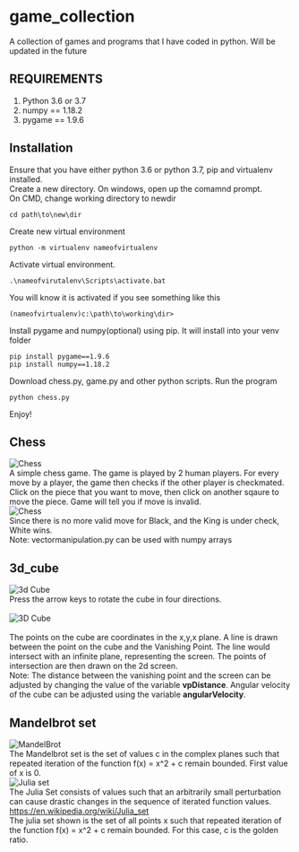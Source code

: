 # game_collection
A collection of games and programs that I have coded in python. Will be updated in the future    
## REQUIREMENTS
1. Python 3.6 or 3.7
1. numpy == 1.18.2
1. pygame == 1.9.6
## Installation
Ensure that you have either python 3.6 or python 3.7, pip and virtualenv installed.  
Create a new directory. On windows, open up the comamnd prompt.  
On CMD, change working directory to newdir  
```
cd path\to\new\dir
```
Create new virtual environment
```
python -m virtualenv nameofvirtualenv
```
Activate virtual environment.
```
.\nameofvirutalenv\Scripts\activate.bat
```
You will know it is activated if you see something like this
```
(nameofvirtualenv)c:\path\to\working\dir>
```
Install pygame and numpy(optional) using pip. It will install into your venv folder
```
pip install pygame==1.9.6
pip install numpy==1.18.2
```
Download chess.py, game.py and other python scripts. Run the program
```
python chess.py
```
Enjoy!
## Chess
![Chess](/README_Images/chess1.png)  
A simple chess game. The game is played by 2 human players. For every move by a player, the game then checks if the other player is checkmated. Click on the piece that you want to move, then click on another sqaure to move the piece. Game will tell you if move is invalid.  
![Chess](/README_Images/chess2.png)  
Since there is no more valid move for Black, and the King is under check, White wins.  
Note: vectormanipulation.py can be used with numpy arrays
## 3d_cube
![3d Cube](/README_Images/3d_cube2.png)  
Press the arrow keys to rotate the cube in four directions.<br/><br/>
![3D Cube](/README_Images/3d_cube.png)<br/><br/>
The points on the cube are coordinates in the x,y,x plane. A line is drawn between the point on the cube and the Vanishing Point. The line would intersect with an infinite plane, representing the screen. The points of intersection are then drawn on the 2d screen.  
Note: The distance between the vanishing point and the screen can be adjusted by changing the value of the variable **vpDistance**. Angular velocity of the cube can be adjusted using the variable **angularVelocity**.  
##  Mandelbrot set
![MandelBrot](/README_Images/mandelbrot.png)  
The Mandelbrot set is the set of values c in the complex planes such that repeated iteration of the function f(x) = x^2 + c remain bounded. First value of x is 0.  
![Julia set](/README_Images/juliaset.png)  
The Julia Set consists of values such that an arbitrarily small perturbation can cause drastic changes in the sequence of iterated function values. https://en.wikipedia.org/wiki/Julia_set  
The julia set shown is the set of all points x such that repeated iteration of the function f(x) = x^2 + c remain bounded. For this case, c is the golden ratio.




